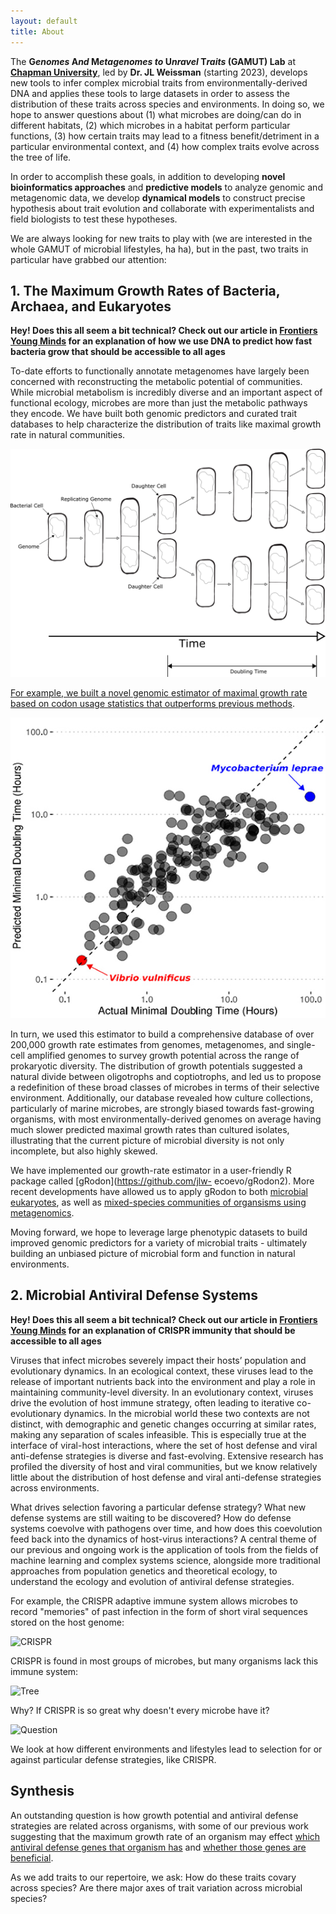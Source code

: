 ```yaml
---
layout: default
title: About
---
```


The **G*enomes* A*nd* M*etagenomes* *to* U*nravel* T*raits* (GAMUT) Lab** at **[Chapman University](https://www.chapman.edu/scst/undergraduate/bs-biological-sciences.aspx)**, led by **Dr. JL Weissman** (starting 2023), develops new tools to infer complex microbial traits from environmentally-derived DNA and applies these tools to large datasets in order to assess the distribution of these traits across species and environments. In doing so, we hope to answer questions about (1) what microbes are doing/can do in different habitats, (2) which microbes in a habitat perform particular functions, (3) how certain traits may lead to a fitness benefit/detriment in a particular environmental context, and (4) how complex traits evolve across the tree of life.

In order to accomplish these goals, in addition to developing **novel bioinformatics approaches** and **predictive models** to analyze genomic and metagenomic data, we develop **dynamical models** to construct precise hypothesis about trait evolution and collaborate with experimentalists and field biologists to test these hypotheses.

We are always looking for new traits to play with (we are interested in the whole GAMUT of microbial lifestyles, ha ha), but in the past, two traits in particular have grabbed our attention:

## 1. The Maximum Growth Rates of Bacteria, Archaea, and Eukaryotes

**Hey! Does this all seem a bit technical? Check out our article in [Frontiers Young Minds](https://kids.frontiersin.org/article/10.3389/frym.2022.714713) for an explanation of how we use DNA to predict how fast bacteria grow that should be accessible to all ages**

To-date efforts to functionally annotate metagenomes have largely been concerned with reconstructing 
the metabolic potential of communities. While microbial metabolism is incredibly diverse and
an important aspect of functional ecology, microbes are more than just the metabolic pathways
they encode. We have built both genomic predictors and curated trait
databases to help characterize the distribution of
traits like maximal growth rate in natural communities. 

![Maximum Growth Rate](/img/fym_growth_doublingtime.png)

[For example, we built a novel genomic
estimator of maximal growth rate based on codon usage statistics that outperforms previous methods](https://doi.org/10.1073/pnas.2016810118). 

![gRodon](/img/growth.jpg)

In turn, we used this estimator to
build a comprehensive database of over 200,000 growth rate estimates from genomes,
metagenomes, and single-cell amplified genomes to survey growth potential across the
range of prokaryotic diversity. The distribution of growth potentials suggested a natural divide
between oligotrophs and coptiotrophs, and led us to propose a redefinition of these broad classes of
microbes in terms of their selective environment. Additionally, our database revealed how culture
collections, particularly of marine microbes, are strongly biased towards fast-growing organisms,
with most environmentally-derived genomes on average having much slower predicted maximal
growth rates than cultured isolates, illustrating that the current picture of microbial diversity is
not only incomplete, but also highly skewed. 

We have implemented our growth-rate estimator in a user-friendly R package called [gRodon](https://github.com/jlw-
ecoevo/gRodon2). More recent developments have allowed us to apply gRodon to both
[microbial eukaryotes](https://doi.org/10.1101/2021.10.15.464604), as well as [mixed-species communities of organsisms using metagenomics](https://doi.org/10.1101/2022.04.12.488109).

Moving forward, we hope to leverage large phenotypic datasets to build improved
genomic predictors for a variety of microbial traits - ultimately building an unbiased picture of
microbial form and function in natural environments.

## 2. Microbial Antiviral Defense Systems

**Hey! Does this all seem a bit technical? Check out our article in [Frontiers Young Minds](https://kids.frontiersin.org/article/10.3389/frym.2019.00102) for an explanation of CRISPR immunity that should be accessible to all ages**

Viruses that infect microbes severely impact their hosts’ population and evolutionary dynamics. In an
ecological context, these viruses lead to the release of important nutrients back into the environment and
play a role in maintaining community-level diversity. In an evolutionary context, viruses drive the evolution
of host immune strategy, often leading to iterative co-evolutionary dynamics. In the microbial world these
two contexts are not distinct, with demographic and genetic changes occurring at similar rates, making
any separation of scales infeasible. This is especially true at the interface of viral-host interactions, where
the set of host defense and viral anti-defense strategies is diverse and fast-evolving. Extensive research has
profiled the diversity of host and viral communities, but we know relatively little about the distribution of
host defense and viral anti-defense strategies across environments. 

What drives selection favoring a particular defense strategy? What new defense systems are still waiting to
be discovered? How do defense systems coevolve with pathogens over time, and how does this coevolution
feed back into the dynamics of host-virus interactions? A central theme of our previous and ongoing
work is the application of tools from the fields of machine learning and complex systems science, alongside
more traditional approaches from population genetics and theoretical ecology, to understand the ecology and
evolution of antiviral defense strategies.

For example, the CRISPR adaptive immune system allows microbes to record "memories" of past infection in the form of short viral sequences stored on the host genome:

![CRISPR](/img/crispr.jpg)

CRISPR is found in most groups of microbes, but many organisms lack this immune system:

![Tree](/img/tree.jpg)

Why? If CRISPR is so great why doesn't every microbe have it?

![Question](/img/question.jpg)

We look at how different environments and lifestyles lead to selection for or against particular defense strategies, like CRISPR.

## Synthesis

An outstanding question is how growth potential and antiviral defense strategies are related across organisms, with some of our previous work suggesting that the maximum growth rate of an organism may effect [which antiviral defense genes that organism has](https://doi.org/10.1073/pnas.2016810118) and [whether those genes are beneficial](https://doi.org/10.1098/rspb.2021.1555).

As we add traits to our repertoire, we ask: How do these traits covary across species? Are there major axes of trait variation across microbial species?
